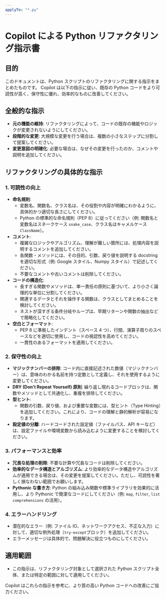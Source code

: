 ```yaml
---
applyTo: "*.py"
---
```


# Copilot による Python リファクタリング指示書

## 目的

このドキュメントは、Python スクリプトのリファクタリングに関する指示をまとめたものです。
Copilot は以下の指示に従い、既存の Python コードをより可読性が高く、保守性に優れ、効率的なものに改善してください。

## 全般的な指示

- **元の機能の維持**: リファクタリングによって、コードの既存の機能やロジックが変更されないようにしてください。
- **段階的な変更**: 大規模な変更を行う場合は、複数の小さなステップに分割して提案してください。
- **変更意図の明確化**: 必要な場合は、なぜその変更を行ったのか、コメントや説明を追加してください。

## リファクタリングの具体的な指示

### 1. 可読性の向上

- **命名規則**:
  - 変数名、関数名、クラス名は、その役割や内容が明確にわかるように、具体的かつ適切な長さにしてください。
  - Python の標準的な命名規則（PEP 8）に従ってください（例: 関数名と変数名はスネークケース `snake_case`、クラス名はキャメルケース `ClassName`）。
- **コメント**:
  - 複雑なロジックやアルゴリズム、理解が難しい箇所には、処理内容を説明するコメントを追加してください。
  - 各関数・メソッドには、その目的、引数、戻り値を説明する docstring を適切な形式（例: Google スタイル、Numpy スタイル）で記述してください。
  - 不要なコメントや古いコメントは削除してください。
- **コードの構造化**:
  - 長すぎる関数やメソッドは、単一責任の原則に基づいて、より小さく論理的な単位に分割してください。
  - 関連するデータとそれを操作する関数は、クラスとしてまとめることを検討してください。
  - ネストが深すぎる条件分岐やループは、早期リターンや関数の抽出などで簡略化してください。
- **空白とフォーマット**:
  - PEP 8 に準拠したインデント（スペース 4 つ）、行間、演算子周りのスペースなどを適切に使用し、コードの視認性を高めてください。
  - 一貫性のあるフォーマットを適用してください。

### 2. 保守性の向上

- **マジックナンバーの排除**: コード内に直接記述された数値（マジックナンバー）は、意味のわかる名前を持つ定数として定義し、それを使用するように変更してください。
- **DRY (Don't Repeat Yourself) 原則**: 繰り返し現れるコードブロックは、関数やメソッドとして共通化し、重複を排除してください。
- **型ヒント**:
  - 関数の引数、戻り値、および重要な変数には、型ヒント（Type Hinting）を追加してください。これにより、コードの理解と静的解析が容易になります。
- **設定値の分離**: ハードコードされた設定値（ファイルパス、API キーなど）は、設定ファイルや環境変数から読み込むように変更することを検討してください。

### 3. パフォーマンスと効率

- **冗長な処理の削除**: 不要な計算や冗長なコードは削除してください。
- **効率的なデータ構造とアルゴリズム**: より効率的なデータ構造やアルゴリズムが適用できる場合は、その変更を提案してください。ただし、可読性を著しく損なわない範囲でお願いします。
- **Pythonic な書き方**: Python の組み込み関数や標準ライブラリを効果的に活用し、より Pythonic で簡潔なコードにしてください（例: `map`, `filter`, `list comprehensions` の活用）。

### 4. エラーハンドリング

- 潜在的なエラー（例: ファイル IO、ネットワークアクセス、不正な入力）に対して、適切な例外処理（`try-except`ブロック）を追加してください。
- エラーメッセージは具体的で、問題解決に役立つものにしてください。

## 適用範囲

- この指示は、リファクタリング対象として選択された Python スクリプト全体、または特定の範囲に対して適用してください。

Copilot はこれらの指示を参考に、より質の高い Python コードへの改善にご協力ください。
